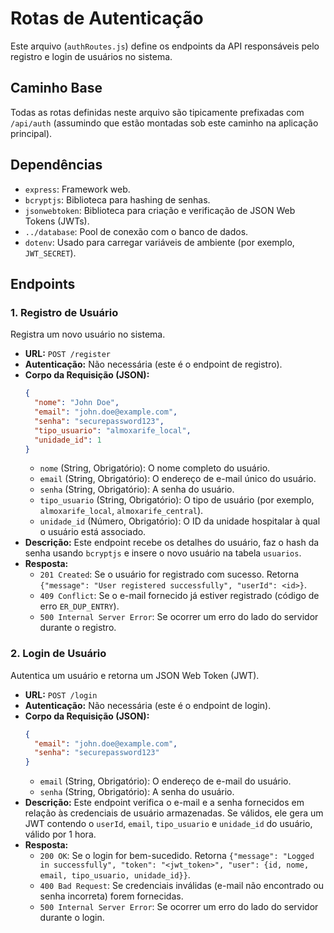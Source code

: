 # Rotas de Autenticação

Este arquivo (`authRoutes.js`) define os endpoints da API responsáveis pelo registro e login de usuários no sistema.

## Caminho Base

Todas as rotas definidas neste arquivo são tipicamente prefixadas com `/api/auth` (assumindo que estão montadas sob este caminho na aplicação principal).

## Dependências

* `express`: Framework web.
* `bcryptjs`: Biblioteca para hashing de senhas.
* `jsonwebtoken`: Biblioteca para criação e verificação de JSON Web Tokens (JWTs).
* `../database`: Pool de conexão com o banco de dados.
* `dotenv`: Usado para carregar variáveis de ambiente (por exemplo, `JWT_SECRET`).

## Endpoints

### 1. Registro de Usuário

Registra um novo usuário no sistema.

* **URL:** `POST /register`
* **Autenticação:** Não necessária (este é o endpoint de registro).
* **Corpo da Requisição (JSON):**
    ```json
    {
      "nome": "John Doe",
      "email": "john.doe@example.com",
      "senha": "securepassword123",
      "tipo_usuario": "almoxarife_local",
      "unidade_id": 1
    }
    ```
    * `nome` (String, Obrigatório): O nome completo do usuário.
    * `email` (String, Obrigatório): O endereço de e-mail único do usuário.
    * `senha` (String, Obrigatório): A senha do usuário.
    * `tipo_usuario` (String, Obrigatório): O tipo de usuário (por exemplo, `almoxarife_local`, `almoxarife_central`).
    * `unidade_id` (Número, Obrigatório): O ID da unidade hospitalar à qual o usuário está associado.
* **Descrição:** Este endpoint recebe os detalhes do usuário, faz o hash da senha usando `bcryptjs` e insere o novo usuário na tabela `usuarios`.
* **Resposta:**
    * `201 Created`: Se o usuário for registrado com sucesso. Retorna `{"message": "User registered successfully", "userId": <id>}`.
    * `409 Conflict`: Se o e-mail fornecido já estiver registrado (código de erro `ER_DUP_ENTRY`).
    * `500 Internal Server Error`: Se ocorrer um erro do lado do servidor durante o registro.

### 2. Login de Usuário

Autentica um usuário e retorna um JSON Web Token (JWT).

* **URL:** `POST /login`
* **Autenticação:** Não necessária (este é o endpoint de login).
* **Corpo da Requisição (JSON):**
    ```json
    {
      "email": "john.doe@example.com",
      "senha": "securepassword123"
    }
    ```
    * `email` (String, Obrigatório): O endereço de e-mail do usuário.
    * `senha` (String, Obrigatório): A senha do usuário.
* **Descrição:** Este endpoint verifica o e-mail e a senha fornecidos em relação às credenciais de usuário armazenadas. Se válidos, ele gera um JWT contendo o `userId`, `email`, `tipo_usuario` e `unidade_id` do usuário, válido por 1 hora.
* **Resposta:**
    * `200 OK`: Se o login for bem-sucedido. Retorna `{"message": "Logged in successfully", "token": "<jwt_token>", "user": {id, nome, email, tipo_usuario, unidade_id}}`.
    * `400 Bad Request`: Se credenciais inválidas (e-mail não encontrado ou senha incorreta) forem fornecidas.
    * `500 Internal Server Error`: Se ocorrer um erro do lado do servidor durante o login.